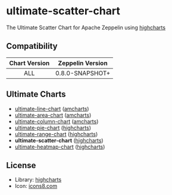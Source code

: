 # ultimate-scatter-chart

The Ultimate Scatter Chart for Apache Zeppelin using [highcharts](https://www.amcharts.com/)

## Compatibility

| Chart Version | Zeppelin Version |
| :---: | :---: |
| ALL | 0.8.0-SNAPSHOT+ |

## Ultimate Charts

- [ultimate-line-chart](https://github.com/1ambda/zeppelin-ultimate-line-chart) ([amcharts](https://www.amcharts.com/))
- [ultimate-area-chart](https://github.com/1ambda/zeppelin-ultimate-area-chart) ([amcharts](https://www.amcharts.com/))
- [ultimate-column-chart](https://github.com/1ambda/zeppelin-ultimate-column-chart) ([amcharts](https://www.amcharts.com/))
- [ultimate-pie-chart](https://github.com/1ambda/zeppelin-ultimate-pie-chart) ([highcharts](http://www.highcharts.com/))
- [ultimate-range-chart](https://github.com/1ambda/zeppelin-ultimate-range-chart) ([highcharts](http://www.highcharts.com/))
- **ultimate-scatter-chart** ([highcharts](http://www.highcharts.com/))
- [ultimate-heatmap-chart](https://github.com/1ambda/zeppelin-ultimate-heatmap-chart) ([highcharts](http://www.highcharts.com/))

## License

- Library: [highcharts](http://www.highcharts.com/)
- Icon: [icons8.com](https://icons8.com/web-app/31506/heat-map) 
